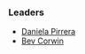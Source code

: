 ### Leaders

* [Daniela Pirrera](mailto:daniela.pirrera@owasp.org)
* [Bev Corwin](mailto:bev.corwin@owasp.org)

